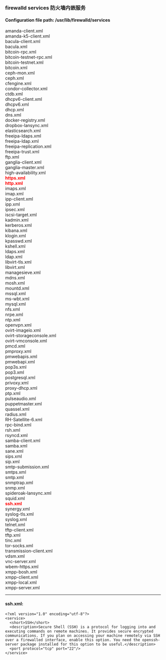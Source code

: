 ### firewalld services 防火墙内嵌服务

####  Configuration file path: /usr/lib/firewalld/services 


amanda-client.xml  
amanda-k5-client.xml  
bacula-client.xml  
bacula.xml  
bitcoin-rpc.xml  
bitcoin-testnet-rpc.xml  
bitcoin-testnet.xml  
bitcoin.xml  
ceph-mon.xml  
ceph.xml  
cfengine.xml  
condor-collector.xml  
ctdb.xml  
dhcpv6-client.xml  
dhcpv6.xml  
dhcp.xml  
dns.xml  
docker-registry.xml  
dropbox-lansync.xml  
elasticsearch.xml  
freeipa-ldaps.xml  
freeipa-ldap.xml  
freeipa-replication.xml  
freeipa-trust.xml  
ftp.xml  
ganglia-client.xml  
ganglia-master.xml  
high-availability.xml  
__<font color=red>https.xml</font>__  
__<font color=red>http.xml</font>__  
imaps.xml  
imap.xml  
ipp-client.xml  
ipp.xml  
ipsec.xml  
iscsi-target.xml  
kadmin.xml  
kerberos.xml  
kibana.xml  
klogin.xml  
kpasswd.xml  
kshell.xml  
ldaps.xml  
ldap.xml  
libvirt-tls.xml  
libvirt.xml  
managesieve.xml  
mdns.xml  
mosh.xml  
mountd.xml  
mssql.xml  
ms-wbt.xml  
mysql.xml  
nfs.xml  
nrpe.xml  
ntp.xml  
openvpn.xml  
ovirt-imageio.xml  
ovirt-storageconsole.xml  
ovirt-vmconsole.xml  
pmcd.xml  
pmproxy.xml  
pmwebapis.xml  
pmwebapi.xml  
pop3s.xml  
pop3.xml  
postgresql.xml  
privoxy.xml  
proxy-dhcp.xml  
ptp.xml  
pulseaudio.xml  
puppetmaster.xml  
quassel.xml  
radius.xml  
RH-Satellite-6.xml  
rpc-bind.xml  
rsh.xml  
rsyncd.xml  
samba-client.xml  
samba.xml  
sane.xml  
sips.xml  
sip.xml  
smtp-submission.xml  
smtps.xml  
smtp.xml  
snmptrap.xml  
snmp.xml  
spideroak-lansync.xml  
squid.xml  
__<font color=red>ssh.xml</font>__  
synergy.xml  
syslog-tls.xml  
syslog.xml  
telnet.xml  
tftp-client.xml  
tftp.xml  
tinc.xml  
tor-socks.xml  
transmission-client.xml  
vdsm.xml  
vnc-server.xml  
wbem-https.xml  
xmpp-bosh.xml  
xmpp-client.xml  
xmpp-local.xml  
xmpp-server.xml  

___

#### ssh.xml:  

```
<?xml version="1.0" encoding="utf-8"?>
<service>
  <short>SSH</short>
  <description>Secure Shell (SSH) is a protocol for logging into and executing commands on remote machines. It provides secure encrypted communications. If you plan on accessing your machine remotely via SSH over a firewalled interface, enable this option. You need the openssh-server package installed for this option to be useful.</description>
  <port protocol="tcp" port="22"/>
</service>

```
